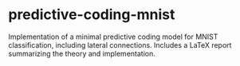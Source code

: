 # predictive-coding-mnist
Implementation of a minimal predictive coding model for MNIST classification, including lateral connections. Includes a LaTeX report summarizing the theory and implementation.